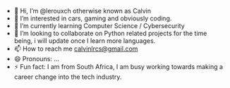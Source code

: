 - 👋 Hi, I’m @lerouxch otherwise known as Calvin
- 👀 I’m interested in cars, gaming and obviously coding. 
- 🌱 I’m currently learning Computer Science / Cybersecurity
- 💞️ I’m looking to collaborate on Python related projects for the time being, i will update once I learn more languages.
- 📫 How to reach me calvinlrcs@gmail.com
- 😄 Pronouns: ...
- ⚡ Fun fact: I am from South Africa, I am busy working towards making a career change into the tech industry.

<!---
lerouxch/lerouxch is a ✨ special ✨ repository because its `README.md` (this file) appears on your GitHub profile.
You can click the Preview link to take a look at your changes.
--->
